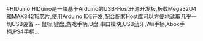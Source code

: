 #HIDuino
HIDuino是一块基于Arduino的USB-Host开源开发板,板载Mega32U4和MAX3421E芯片,使用Arduino IDE开发,配合配套Host库可以方便地读取几乎一切USB设备 -- 鼠标,键盘,游戏手柄,U盘,串口模块,USB蓝牙,Wii手柄,Xbox手柄,PS4手柄...